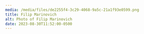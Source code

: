```yaml
---
media: /media/files/de2255f4-3c29-4068-9a5c-21a1f93e0599.png
title: Filip Marinovich
alt: Photo of Filip Marinovich
date: 2023-08-30T11:52:00-0500
---
```

